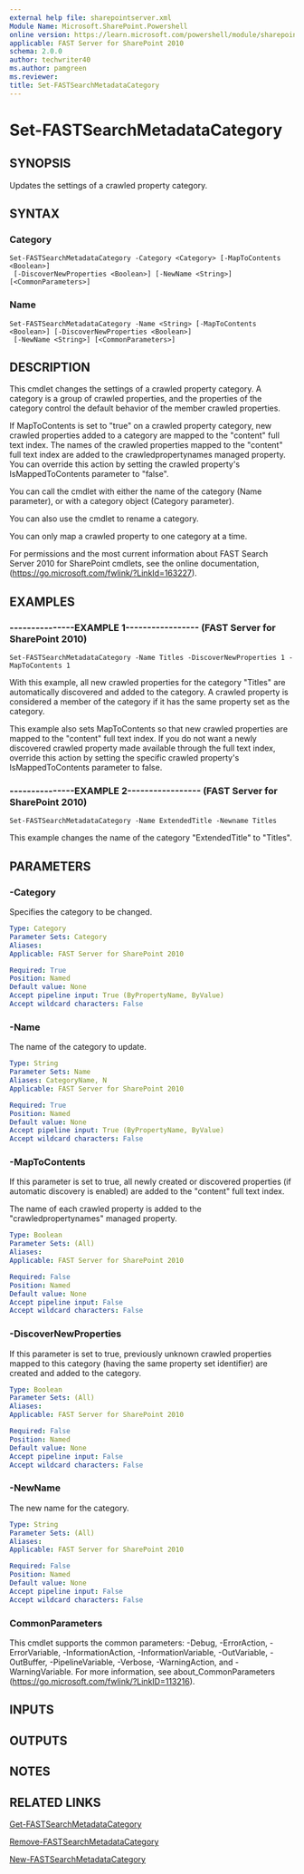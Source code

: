 ```yaml
---
external help file: sharepointserver.xml
Module Name: Microsoft.SharePoint.Powershell
online version: https://learn.microsoft.com/powershell/module/sharepoint-server/set-fastsearchmetadatacategory
applicable: FAST Server for SharePoint 2010
schema: 2.0.0
author: techwriter40
ms.author: pamgreen
ms.reviewer:
title: Set-FASTSearchMetadataCategory
---
```


# Set-FASTSearchMetadataCategory

## SYNOPSIS
Updates the settings of a crawled property category.

## SYNTAX

### Category
```
Set-FASTSearchMetadataCategory -Category <Category> [-MapToContents <Boolean>]
 [-DiscoverNewProperties <Boolean>] [-NewName <String>] [<CommonParameters>]
```

### Name
```
Set-FASTSearchMetadataCategory -Name <String> [-MapToContents <Boolean>] [-DiscoverNewProperties <Boolean>]
 [-NewName <String>] [<CommonParameters>]
```

## DESCRIPTION
This cmdlet changes the settings of a crawled property category.
A category is a group of crawled properties, and the properties of the category control the default behavior of the member crawled properties.

If MapToContents is set to "true" on a crawled property category, new crawled properties added to a category are mapped to the "content" full text index.
The names of the crawled properties mapped to the "content" full text index are added to the crawledpropertynames managed property.
You can override this action by setting the crawled property's IsMappedToContents parameter to "false".

You can call the cmdlet with either the name of the category (Name parameter), or with a category object (Category parameter).

You can also use the cmdlet to rename a category.

You can only map a crawled property to one category at a time.

For permissions and the most current information about FAST Search Server 2010 for SharePoint cmdlets, see the online documentation, (https://go.microsoft.com/fwlink/?LinkId=163227).

## EXAMPLES

### ---------------EXAMPLE 1----------------- (FAST Server for SharePoint 2010)
```
Set-FASTSearchMetadataCategory -Name Titles -DiscoverNewProperties 1 -MapToContents 1
```

With this example, all new crawled properties for the category "Titles" are automatically discovered and added to the category.
A crawled property is considered a member of the category if it has the same property set as the category.

This example also sets MapToContents so that new crawled properties are mapped to the "content" full text index.
If you do not want a newly discovered crawled property made available through the full text index, override this action by setting the specific crawled property's IsMappedToContents parameter to false.

### ---------------EXAMPLE 2----------------- (FAST Server for SharePoint 2010)
```
Set-FASTSearchMetadataCategory -Name ExtendedTitle -Newname Titles
```

This example changes the name of the category "ExtendedTitle" to "Titles".

## PARAMETERS

### -Category
Specifies the category to be changed.

```yaml
Type: Category
Parameter Sets: Category
Aliases: 
Applicable: FAST Server for SharePoint 2010

Required: True
Position: Named
Default value: None
Accept pipeline input: True (ByPropertyName, ByValue)
Accept wildcard characters: False
```

### -Name
The name of the category to update.

```yaml
Type: String
Parameter Sets: Name
Aliases: CategoryName, N
Applicable: FAST Server for SharePoint 2010

Required: True
Position: Named
Default value: None
Accept pipeline input: True (ByPropertyName, ByValue)
Accept wildcard characters: False
```

### -MapToContents
If this parameter is set to true, all newly created or discovered properties (if automatic discovery is enabled) are added to the "content" full text index.

The name of each crawled property is added to the "crawledpropertynames" managed property.

```yaml
Type: Boolean
Parameter Sets: (All)
Aliases: 
Applicable: FAST Server for SharePoint 2010

Required: False
Position: Named
Default value: None
Accept pipeline input: False
Accept wildcard characters: False
```

### -DiscoverNewProperties
If this parameter is set to true, previously unknown crawled properties mapped to this category (having the same property set identifier) are created and added to the category.

```yaml
Type: Boolean
Parameter Sets: (All)
Aliases: 
Applicable: FAST Server for SharePoint 2010

Required: False
Position: Named
Default value: None
Accept pipeline input: False
Accept wildcard characters: False
```

### -NewName
The new name for the category.

```yaml
Type: String
Parameter Sets: (All)
Aliases: 
Applicable: FAST Server for SharePoint 2010

Required: False
Position: Named
Default value: None
Accept pipeline input: False
Accept wildcard characters: False
```

### CommonParameters
This cmdlet supports the common parameters: -Debug, -ErrorAction, -ErrorVariable, -InformationAction, -InformationVariable, -OutVariable, -OutBuffer, -PipelineVariable, -Verbose, -WarningAction, and -WarningVariable. For more information, see about_CommonParameters (https://go.microsoft.com/fwlink/?LinkID=113216).

## INPUTS

## OUTPUTS

## NOTES

## RELATED LINKS

[Get-FASTSearchMetadataCategory](Get-FASTSearchMetadataCategory.md)

[Remove-FASTSearchMetadataCategory](Remove-FASTSearchMetadataCategory.md)

[New-FASTSearchMetadataCategory](New-FASTSearchMetadataCategory.md)
